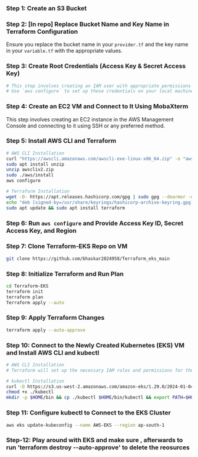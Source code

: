 

### Step 1: Create an S3 Bucket

### Step 2: [In repo] Replace Bucket Name and Key Name in Terraform Configuration
Ensure you replace the bucket name in your `provider.tf` and the key name in your `variable.tf` with the appropriate values.

### Step 3: Create Root Credentials (Access Key & Secret Access Key)
```bash
# This step involves creating an IAM user with appropriate permissions in the AWS Management Console, then generating access keys for that user.
# Use `aws configure` to set up these credentials on your local machine.
```

### Step 4: Create an EC2 VM and Connect to It Using MobaXterm
This step involves creating an EC2 instance in the AWS Management Console and connecting to it using SSH or any preferred method.

### Step 5: Install AWS CLI and Terraform
```bash
# AWS CLI Installation
curl "https://awscli.amazonaws.com/awscli-exe-linux-x86_64.zip" -o "awscliv2.zip"
sudo apt install unzip
unzip awscliv2.zip
sudo ./aws/install
aws configure

# Terraform Installation
wget -O- https://apt.releases.hashicorp.com/gpg | sudo gpg --dearmor -o /usr/share/keyrings/hashicorp-archive-keyring.gpg
echo "deb [signed-by=/usr/share/keyrings/hashicorp-archive-keyring.gpg] https://apt.releases.hashicorp.com $(lsb_release -cs) main" | sudo tee /etc/apt/sources.list.d/hashicorp.list
sudo apt update && sudo apt install terraform
```

### Step 6: Run `aws configure` and Provide Access Key ID, Secret Access Key, and Region

### Step 7: Clone Terraform-EKS Repo on VM
```bash
git clone https://github.com/bhaskar2024958/Terraform_eks_main
```

### Step 8: Initialize Terraform and Run Plan
```bash
cd Terraform-EKS
terraform init
terraform plan
Terraform apply --auto
```

### Step 9: Apply Terraform Changes
```bash
terraform apply --auto-approve
```

### Step 10: Connect to the Newly Created Kubernetes (EKS) VM and Install AWS CLI and kubectl
```bash
# AWS CLI Installation
# Terraform will set up the necessary IAM roles and permissions for the EC2 instance to interact with AWS services.

# kubectl Installation
curl -O https://s3.us-west-2.amazonaws.com/amazon-eks/1.29.0/2024-01-04/bin/linux/amd64/kubectl
chmod +x ./kubectl
mkdir -p $HOME/bin && cp ./kubectl $HOME/bin/kubectl && export PATH=$HOME/bin:$PATH
```

### Step 11: Configure kubectl to Connect to the EKS Cluster
```bash
aws eks update-kubeconfig --name AWS-EKS --region ap-south-1
```

### Step-12: Play around with EKS and make sure , afterwards to run 'terraform destroy --auto-approve' to delete the reosurces
